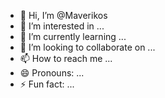 - 👋 Hi, I’m @Maverikos
- 👀 I’m interested in ...
- 🌱 I’m currently learning ...
- 💞️ I’m looking to collaborate on ...
- 📫 How to reach me ...
- 😄 Pronouns: ...
- ⚡ Fun fact: ...

<!---
Maverikos/Maverikos is a ✨ special ✨ repository because its `README.md` (this file) appears on your GitHub profile.
You can click the Preview link to take a look at your changes.
--->
